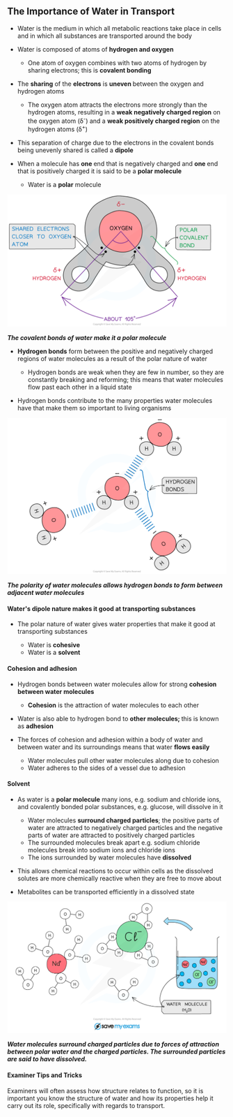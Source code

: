 The Importance of Water in Transport
------------------------------------

* Water is the medium in which all metabolic reactions take place in cells and in which all substances are transported around the body
* Water is composed of atoms of <b>hydrogen and oxygen</b>

  + One atom of oxygen combines with two atoms of hydrogen by sharing electrons; this is <b>covalent bonding</b>
* The <b>sharing</b> of the <b>electrons</b> is <b>uneven </b>between the oxygen and hydrogen atoms

  + The oxygen atom attracts the electrons more strongly than the hydrogen atoms, resulting in a <b>weak negatively charged region</b> on the oxygen atom (δ<sup>-</sup>) and a <b>weak positively charged region</b> on the hydrogen atoms (δ<sup>+</sup>)
* This separation of charge due to the electrons in the covalent bonds being unevenly shared is called a <b>dipole</b>
* When a molecule has <b>one </b>end that is negatively charged and <b>one </b>end that is positively charged it is said to be a <b>polar molecule</b>

  + Water is a <b>polar</b> molecule

![A water molecule](A-water-molecule.png)

<i><b>The covalent bonds of water make it a polar molecule</b></i>

* <b>Hydrogen bonds</b> form between the positive and negatively charged regions of water molecules as a result of the polar nature of water

  + Hydrogen bonds are weak when they are few in number, so they are constantly breaking and reforming; this means that water molecules flow past each other in a liquid state
* Hydrogen bonds contribute to the many properties water molecules have that make them so important to living organisms

![Hydrogen bonds between water molecules](Hydrogen-bonds-between-water-molecules.png)

<i><b>The polarity of water molecules allows hydrogen bonds to form between adjacent water molecules</b></i>

#### Water's dipole nature makes it good at transporting substances

* The polar nature of water gives water properties that make it good at transporting substances

  + Water is <b>cohesive</b>
  + Water is a <b>solvent</b>

#### Cohesion and adhesion

* Hydrogen bonds between water molecules allow for strong <b>cohesion between water molecules</b>

  + <b>Cohesion</b> is the attraction of water molecules to each other
* Water is also able to hydrogen bond to <b>other molecules; </b>this is known as <b>adhesion</b>
* The forces of cohesion and adhesion within a body of water and between water and its surroundings means that water <b>flows easily</b>

  + Water molecules pull other water molecules along due to cohesion
  + Water adheres to the sides of a vessel due to adhesion

#### Solvent

* As water is a <b>polar molecule</b> many ions, e.g. sodium and chloride ions, and covalently bonded polar substances, e.g. glucose, will dissolve in it

  + Water molecules <b>surround charged particles</b>; the positive parts of water are attracted to negatively charged particles and the negative parts of water are attracted to positively charged particles
  + The surrounded molecules break apart e.g. sodium chloride molecules break into sodium ions and chloride ions
  + The ions surrounded by water molecules have <b>dissolved</b>
* This allows chemical reactions to occur within cells as the dissolved solutes are more chemically reactive when they are free to move about
* Metabolites can be transported efficiently in a dissolved state

![Water as a Solvent](Water-as-a-Solvent.png)

<i><b>Water molecules surround charged particles due to forces of attraction between polar water and the charged particles. The surrounded particles are said to have dissolved.</b></i>

#### Examiner Tips and Tricks

Examiners will often assess how structure relates to function, so it is important you know the structure of water and how its properties help it carry out its role, specifically with regards to transport.